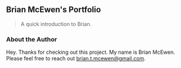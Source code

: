 ## Brian McEwen's Portfolio

>A quick introduction to Brian.

### About the Author
Hey. Thanks for checking out this project. My name is Brian McEwen. Please feel free to reach out brian.t.mcewen@gmail.com.
